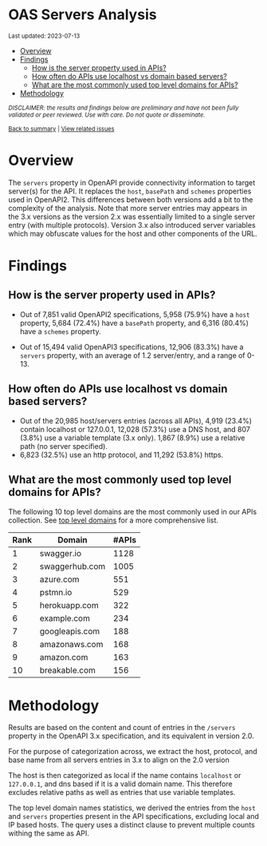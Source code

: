 OAS Servers Analysis
================
<sup>Last updated: 2023-07-13</sup>

- <a href="#overview" id="toc-overview">Overview</a>
- <a href="#findings" id="toc-findings">Findings</a>
  - <a href="#how-is-the-server-property-used-in-apis"
    id="toc-how-is-the-server-property-used-in-apis">How is the server
    property used in APIs?</a>
  - <a href="#how-often-do-apis-use-localhost-vs-domain-based-servers"
    id="toc-how-often-do-apis-use-localhost-vs-domain-based-servers">How
    often do APIs use localhost vs domain based servers?</a>
  - <a href="#what-are-the-most-commonly-used-top-level-domains-for-apis"
    id="toc-what-are-the-most-commonly-used-top-level-domains-for-apis">What
    are the most commonly used top level domains for APIs?</a>
- <a href="#methodology" id="toc-methodology">Methodology</a>

<sup>*DISCLAIMER: the results and findings below are preliminary and
have not been fully validated or peer reviewed. Use with care. Do not
quote or disseminate.*</sup>

<sup>[Back to summary](oas_summary.md) \| [View related
issues](https://github.com/postman-open-technologies/knowledge-base/labels/oas%3Aservers)</sup>

# Overview

The `servers` property in OpenAPI provide connectivity information to
target server(s) for the API. It replaces the `host`, `basePath` and
`schemes` properties used in OpenAPI2. This differences between both
versions add a bit to the complexity of the analysis. Note that more
server entries may appears in the 3.x versions as the version 2.x was
essentially limited to a single server entry (with multiple protocols).
Version 3.x also introduced server variables which may obfuscate values
for the host and other components of the URL.

# Findings

## How is the server property used in APIs?

- Out of 7,851 valid OpenAPI2 specifications, 5,958 (75.9%) have a
  `host` property, 5,684 (72.4%) have a `basePath` property, and 6,316
  (80.4%) have a `schemes` property.

- Out of 15,494 valid OpenAPI3 specifications, 12,906 (83.3%) have a
  `servers` property, with an average of 1.2 server/entry, and a range
  of 0-13.

## How often do APIs use localhost vs domain based servers?

- Out of the 20,985 host/servers entries (across all APIs), 4,919
  (23.4%) contain localhost or 127.0.0.1, 12,028 (57.3%) use a DNS host,
  and 807 (3.8%) use a variable template (3.x only). 1,867 (8.9%) use a
  relative path (no server specified).
- 6,823 (32.5%) use an http protocol, and 11,292 (53.8%) https.

## What are the most commonly used top level domains for APIs?

The following 10 top level domains are the most commonly used in our
APIs collection. See [top level domains](oas_servers_tld.md) for a more
comprehensive list.

| Rank | Domain         | \#APIs |
|------|----------------|--------|
| 1    | swagger.io     | 1128   |
| 2    | swaggerhub.com | 1005   |
| 3    | azure.com      | 551    |
| 4    | pstmn.io       | 529    |
| 5    | herokuapp.com  | 322    |
| 6    | example.com    | 234    |
| 7    | googleapis.com | 188    |
| 8    | amazonaws.com  | 168    |
| 9    | amazon.com     | 163    |
| 10   | breakable.com  | 156    |

# Methodology

Results are based on the content and count of entries in the `/servers`
property in the OpenAPI 3.x specification, and its equivalent in version
2.0.

For the purpose of categorization across, we extract the host, protocol,
and base name from all servers entries in 3.x to align on the 2.0
version

The host is then categorized as local if the name contains `localhost`
or `127.0.0.1`, and dns based if it is a valid domain name. This
therefore excludes relative paths as well as entries that use variable
templates.

The top level domain names statistics, we derived the entries from the
`host` and `servers` properties present in the API specifications,
excluding local and IP based hosts. The query uses a distinct clause to
prevent multiple counts withing the same as API.
